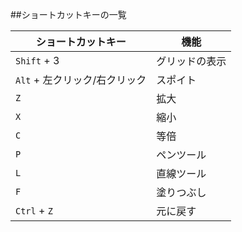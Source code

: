 ##ショートカットキーの一覧

|ショートカットキー           |機能        |
|--------------------------|-----------|
|`Shift` + 3               |グリッドの表示|
|`Alt` + 左クリック/右クリック|スポイト|
|`Z`|拡大|
|`X`|縮小|
|`C`|等倍|
|`P`|ペンツール|
|`L`|直線ツール|
|`F`|塗りつぶし|
|`Ctrl` + `Z`|元に戻す|
